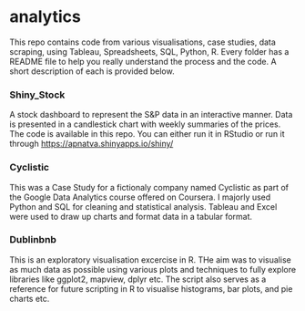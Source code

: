 # analytics
This repo contains code from various visualisations, case studies, data scraping, using Tableau, Spreadsheets, SQL, Python, R. Every folder has a README file to help you really understand the process and the code. A short description of each is provided below.

### Shiny_Stock
A stock dashboard to represent the S&P data in an interactive manner. Data is presented in a candlestick chart with weekly summaries of the prices. The code is available in this repo. You can either run it in RStudio or run it through https://apnatva.shinyapps.io/shiny/

### Cyclistic 
This was a Case Study for a fictionaly company named Cyclistic as part of the Google Data Analytics course offered on Coursera. I majorly used Python and SQL for cleaning and statistical analysis. Tableau and Excel were used to draw up charts and format data in a tabular format.

### Dublinbnb
This is an exploratory visualisation excercise in R. THe aim was to visualise as much data as possible using various plots and techniques to fully explore libraries like ggplot2, mapview, dplyr etc. The script also serves as a reference for future scripting in R to visualise histograms, bar plots, and pie charts etc.

